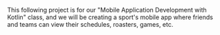 This following project is for our "Mobile Application Development with Kotlin" class, and we will be creating a sport's mobile app where friends and teams can view their schedules, roasters, games, etc.
